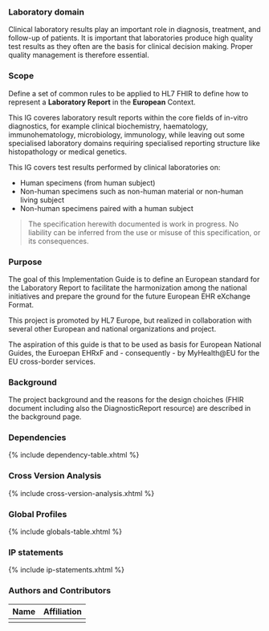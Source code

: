 ### Laboratory domain
Clinical laboratory results play an important role in diagnosis, treatment, and follow-up of patients. It is important that laboratories produce high quality test results as they often are the basis for clinical decision making. Proper quality management is therefore essential.

### Scope

Define a set of common rules to be applied to HL7 FHIR to define how to represent a **Laboratory Report** in the **European** Context.

This IG coveres laboratory result reports within the core fields of in-vitro diagnostics, for example clinical biochemistry, haematology, immunohematology, microbiology, immunology, while leaving out some specialised laboratory domains requiring specialised reporting structure like histopathology or medical genetics.

This IG covers test results performed by clinical laboratories on:
- Human specimens (from human subject)
- Non-human specimens such as non-human material or non-human living subject
- Non-human specimens paired with a human subject


<blockquote class="stu-note">
<p>
    The specification herewith documented is work in progress.
    No liability can be inferred from the use or misuse of this specification, or its consequences.
</p>
</blockquote>

### Purpose
The goal of this Implementation Guide is to define an European standard for the Laboratory Report to facilitate the harmonization among the national initiatives and prepare the ground for the future European EHR eXchange Format.

This project is promoted by HL7 Europe, but realized in collaboration with several other European and national organizations and project.

The aspiration of this guide is that to be used as basis for European National Guides, the Euroepan EHRxF and - consequently - by MyHealth@EU for the EU cross-border services.

### Background

The project background and the reasons for the design choiches (FHIR document including also the DiagnosticReport resource) are described in the background page.

### Dependencies

{% include dependency-table.xhtml %}


### Cross Version Analysis

{% include cross-version-analysis.xhtml %}

### Global Profiles

{% include globals-table.xhtml %}

### IP statements

{% include ip-statements.xhtml %}

### Authors and Contributors

| Name             | Affiliation |
|------------------|-------------|
|  |             |
